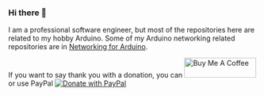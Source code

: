 ### Hi there 👋

I am a professional software engineer, but most of the repositories here are related to my hobby Arduino. Some of my Arduino networking related repositories are in [Networking for Arduino](https://github.com/Networking-for-Arduino).

If you want to say thank you with a donation, you can
<a href="https://www.buymeacoffee.com/jurajandraY" target="_blank"><img src="https://cdn.buymeacoffee.com/buttons/v2/default-yellow.png" alt="Buy Me A Coffee" style="height: 40px !important;width: 145px !important;" ></a>
 or use PayPal 
 <a href="https://www.paypal.com/donate/?hosted_button_id=LXU6YJM6QT8W6" target="_blank"><img src="https://www.paypalobjects.com/en_US/i/btn/btn_donate_LG.gif" alt="Donate with PayPal"></a>
